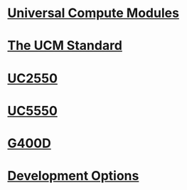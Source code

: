 # [Universal Compute Modules](intro.md)
# [The UCM Standard](standard.md)
# [UC2550](uc2550.md)
# [UC5550](uc5550.md)
# [G400D](g400d.md)
# [Development Options](accessories.md)
